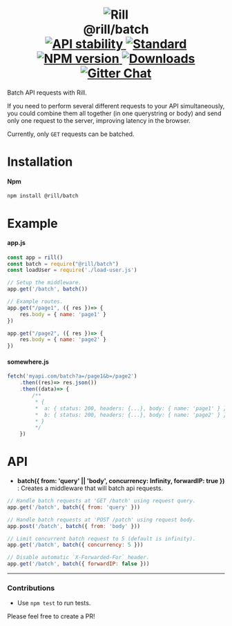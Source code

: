 <h1 align="center">
  <!-- Logo -->
  <img src="https://raw.githubusercontent.com/rill-js/rill/master/Rill-Icon.jpg" alt="Rill"/>
  <br/>
  @rill/batch
	<br/>

  <!-- Stability -->
  <a href="https://nodejs.org/api/documentation.html#documentation_stability_index">
    <img src="https://img.shields.io/badge/stability-experimental-orange.svg?style=flat-square" alt="API stability"/>
  </a>
  <!-- Standard -->
  <a href="https://github.com/feross/standard">
    <img src="https://img.shields.io/badge/code%20style-standard-brightgreen.svg?style=flat-square" alt="Standard"/>
  </a>
  <!-- NPM version -->
  <a href="https://npmjs.org/package/@rill/batch">
    <img src="https://img.shields.io/npm/v/@rill/batch.svg?style=flat-square" alt="NPM version"/>
  </a>
  <!-- Downloads -->
  <a href="https://npmjs.org/package/@rill/batch">
    <img src="https://img.shields.io/npm/dm/@rill/batch.svg?style=flat-square" alt="Downloads"/>
  </a>
  <!-- Gitter Chat -->
  <a href="https://gitter.im/rill-js/rill">
    <img src="https://img.shields.io/gitter/room/rill-js/rill.svg?style=flat-square" alt="Gitter Chat"/>
  </a>
</h1>

Batch API requests with Rill.

If you need to perform several different requests to your API simultaneously, you could combine them all together (in one querystring or body) and send only one request to the server, improving latency in the browser.

Currently, only `GET` requests can be batched.

# Installation

#### Npm
```console
npm install @rill/batch
```

# Example

#### app.js

```js
const app = rill()
const batch = require("@rill/batch")
const loadUser = require('./load-user.js')

// Setup the middleware.
app.get('/batch', batch())

// Example routes.
app.get("/page1", ({ res })=> {
	res.body = { name: 'page1' }
})

app.get("/page2", ({ res })=> {
	res.body = { name: 'page2' }
})
```

#### somewhere.js

```js
fetch('myapi.com/batch?a=/page1&b=/page2')
	.then((res)=> res.json())
	.then((data)=> {
		/**
		 * {
		 * 	a: { status: 200, headers: {...}, body: { name: 'page1' } }
		 * 	b: { status: 200, headers: {...}, body: { name: 'page2' } }
		 * }
		 */
	})
```

# API

+ **batch({ from: 'query' || 'body', concurrency: Infinity, forwardIP: true })** : Creates a middleware that will batch api requests.

```javascript
// Handle batch requests at 'GET /batch' using request query.
app.get('/batch', batch({ from: 'query' }))

// Handle batch requests at 'POST /patch' using request body.
app.post('/batch', batch({ from: 'body' }))

// Limit concurrent batch request to 5 (default is infinity).
app.get('/batch', batch({ concurrency: 5 }))

// Disable automatic `X-Forwarded-For` header.
app.get('/batch', batch({ forwardIP: false }))
```
---

### Contributions

* Use `npm test` to run tests.

Please feel free to create a PR!
